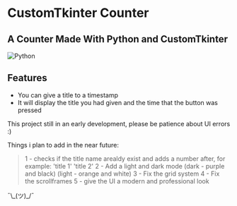 # CustomTkinter Counter

## A Counter Made With Python and CustomTkinter

![Python](https://img.shields.io/badge/python-3670A0?style=for-the-badge&logo=python&logoColor=ffdd54)

## Features

- You can give a title to a timestamp
- It will display the title you had given and the time that the button was pressed

This project still in an early development, please be patience about UI errors :)

Things i plan to add in the near future:
>1 - checks if the title name arealdy exist and adds a number after, for example: 'title 1' 'title 2'
>2 - Add a light and dark mode (dark - purple and black) (light - orange and white)
>3 - Fix the grid system
>4 - Fix the scrollframes
>5 - give the UI a modern and professional look

¯\\\_(ツ)_/¯
